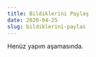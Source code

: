 ```yaml
---
title: Bildiklerini Paylaş
date: 2020-04-25
slug: bildiklerini-paylas
---
```


Henüz yapım aşamasında.

